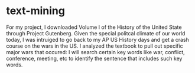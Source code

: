 # text-mining

For my project, I downloaded Volume I of the History of the United State through Project Gutenberg. Given the special politcal climate of our world today, I was intruiged to go back to my AP US History days and get a crash course on the wars in the US. I analyzed the textbook to pull out specific major wars that occured: I will search certain key words like war, conflict, conference, meeting, etc to identify the sentence that includes such key words. 


